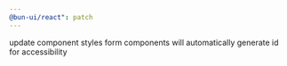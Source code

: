 ```yaml
---
@bun-ui/react": patch
---
```


update component styles
form components will automatically generate id for accessibility
